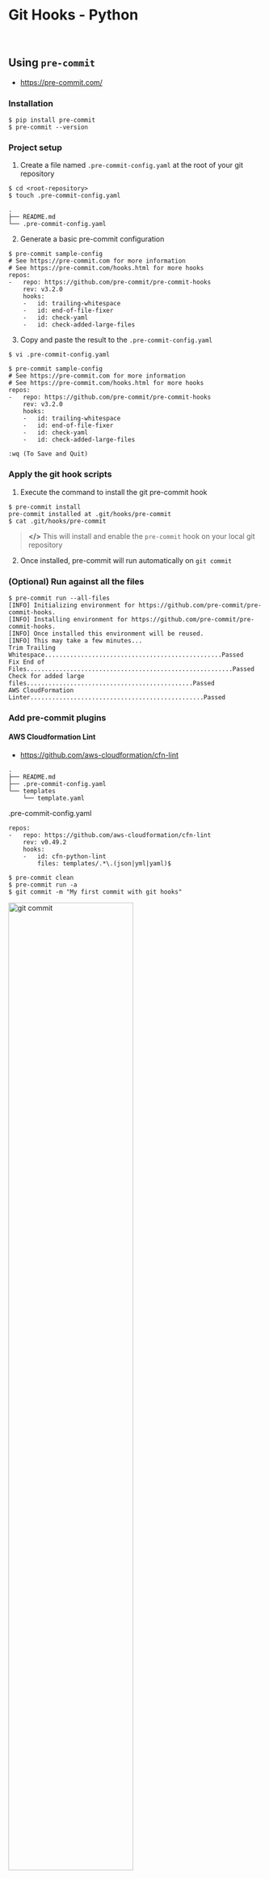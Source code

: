 Git Hooks - Python
====================

<br>

## Using `pre-commit`
  - https://pre-commit.com/

### Installation

```
$ pip install pre-commit
$ pre-commit --version
```

### Project setup

1. Create a file named `.pre-commit-config.yaml` at the root of your git repository
```
$ cd <root-repository>
$ touch .pre-commit-config.yaml
```
```
.
├── README.md
└── .pre-commit-config.yaml
```

2. Generate a basic pre-commit configuration
```
$ pre-commit sample-config
# See https://pre-commit.com for more information
# See https://pre-commit.com/hooks.html for more hooks
repos:
-   repo: https://github.com/pre-commit/pre-commit-hooks
    rev: v3.2.0
    hooks:
    -   id: trailing-whitespace
    -   id: end-of-file-fixer
    -   id: check-yaml
    -   id: check-added-large-files
```

3. Copy and paste the result to the `.pre-commit-config.yaml`
```
$ vi .pre-commit-config.yaml

$ pre-commit sample-config
# See https://pre-commit.com for more information
# See https://pre-commit.com/hooks.html for more hooks
repos:
-   repo: https://github.com/pre-commit/pre-commit-hooks
    rev: v3.2.0
    hooks:
    -   id: trailing-whitespace
    -   id: end-of-file-fixer
    -   id: check-yaml
    -   id: check-added-large-files

:wq (To Save and Quit)
```

### Apply the git hook scripts

1. Execute the command to install the git pre-commit hook
```
$ pre-commit install
pre-commit installed at .git/hooks/pre-commit
$ cat .git/hooks/pre-commit
```
> **</>** This will install and enable the `pre-commit` hook on your local git repository

2. Once installed, pre-commit will run automatically on `git commit`

### (Optional) Run against all the files
```
$ pre-commit run --all-files
[INFO] Initializing environment for https://github.com/pre-commit/pre-commit-hooks.
[INFO] Installing environment for https://github.com/pre-commit/pre-commit-hooks.
[INFO] Once installed this environment will be reused.
[INFO] This may take a few minutes...
Trim Trailing Whitespace.................................................Passed
Fix End of Files.........................................................Passed
Check for added large files..............................................Passed
AWS CloudFormation Linter................................................Passed
```

### Add pre-commit plugins

#### AWS Cloudformation Lint
  - https://github.com/aws-cloudformation/cfn-lint

```
.
├── README.md
├── .pre-commit-config.yaml
└── templates
    └── template.yaml
```

.pre-commit-config.yaml
```
repos:
-   repo: https://github.com/aws-cloudformation/cfn-lint
    rev: v0.49.2
    hooks:
    -   id: cfn-python-lint
        files: templates/.*\.(json|yml|yaml)$
```

```
$ pre-commit clean
$ pre-commit run -a
$ git commit -m "My first commit with git hooks"
```
<img alt="git commit" src="assets/git_git-hooks-python-aws-cloudformation-lint.jpg" width="70%" height="70%">

<br><br>


## Using `python-githooks`
  - https://pypi.org/project/python-githooks/

### Installation

```
$ pip install python-githooks
```

### Project setup

1. Create a file named `.githooks.ini` at the root of your git repository
```
$ cd <root-repository>
$ touch .githooks.ini
```
```
.
├── README.md
└── .githooks.ini
```

2. Add sections based on git hooks names followed by a command property with the shell code you want to run

.githooks.ini
```
[pre-commit]
command = pytest --cov

[pre-push]
command = pytest --cov && flake8
```

### Apply the git hook scripts

1. Execute the command to install the git hooks defined in `.githooks.ini`
```
$ cd <root-repository>
$ githooks
```
> **</>** Remember to re-run `python -m python_githooks` or `githooks` every time you make changes to the configuration file, whether it is for adding new hooks or modifying the current ones.

2. Once installed, git hooks will run automatically based on the defined hooks you applied in the configuration
  - Example you applied the `pre-commit` hook, upon `git commit` the hook will be executed automatically

### Add hooks

#### AWS Cloudformation Lint
  - https://github.com/aws-cloudformation/cfn-lint

```
.
├── README.md
├── .githooks.ini
└── templates
    └── template.yaml
```

.githooks.ini
```
[pre-commit]
command = cfn-lint ./**/*.yaml
```

```
$ cd <root-repository>
$ githooks
pre-commit hook successfully created for running "cfn-lint ./**/*.yaml"
$ cat .git/hooks/pre-commit
$ git commit -m "My first commit with git hooks"
python-githooks > pre-commit
E0000 Null value at line 3 column 10
./templates/template.yaml:3:10
```

<br><br>
